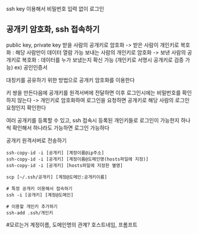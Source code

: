 ssh key 이용해서 비밀번호 입력 없이 로그인

## 공개키 암호화, ssh 접속하기
public key, private key
받을 사람의 공개키로 암호화 -> 받은 사람이 개인키로 복호화 : 해당 사람만이 데이터 열람 가능
보내는 사람의 개인키로 암호화 -> 보낸 사람의 공개키로 복호화 : 데이터를 누가 보냈는지 확신 가능
(개인키로 서명시 공개키로 검증 가능) ex) 공인인증서 

대칭키를 공유하기 위한 방법으로 공개키 암호화를 이용한다

키 쌍을 만든다음에 공개키를 원격서버에 전달하면 이후 로그인시에는 비밀번호를 확인하지 않는다 -> 개인키로 암호화하여 로그인을 요청하면 공개키로 해당 사람의 로그인 요청인지 확인한다

여러 공개키를 등록할 수 있고, ssh 접속시 등록된 개인키들로 로그인이 가능한지 하나씩 확인해서 하나라도 가능하면 로그인 가능하다

공개키 원격서버로 전송하기 

```
ssh-copy-id -i [공개키] [계정이름@ip주소]
ssh-copy-id -i [공개키] [계정이름@도메인명(hosts파일에 지정)]
ssh-copy-id -i [공개키] [hosts파일에 지정한 별명]

scp [~/.ssh/공개키] [계정@도메인:공개키이름]

# 특정 공개키 이용해서 접속하기
ssh -i [공개키] [계정@도메인] 

# 이용할 개인키 추가하기
ssh-add .ssh/개인키
```

#모르는거 계정이름, 도메인명의 관계? 호스트네임, 프롬프트
 




